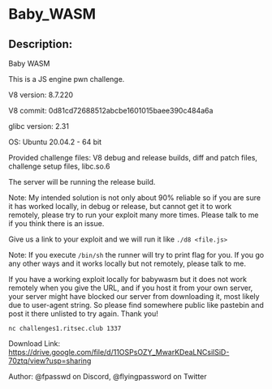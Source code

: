
# Baby_WASM
## Description:
Baby WASM

This is a JS engine pwn challenge.

V8 version: 8.7.220

V8 commit: 0d81cd72688512abcbe1601015baee390c484a6a

glibc version: 2.31

OS: Ubuntu 20.04.2 - 64 bit

Provided challenge files: V8 debug and release builds, diff and patch files, challenge setup files, libc.so.6

The server will be running the release build.

Note: My intended solution is not only about 90% reliable so if you are sure it has worked locally, in debug or release, but cannot get it to work remotely, please try to run your exploit many more times. Please talk to me if you think there is an issue.

Give us a link to your exploit and we will run it like `./d8 <file.js>`

Note: If you execute `/bin/sh` the runner will try to print flag for you. If you go any other ways and it works locally but not remotely, please talk to me.

If you have a working exploit locally for babywasm but it does not work remotely when you give the URL, and if you host it from your own server, your server might have blocked our server from downloading it, most likely due to user-agent string. So please find somewhere public like pastebin and post it there unlisted to try again. Thank you!

`nc challenges1.ritsec.club 1337`

Download Link: https://drive.google.com/file/d/11OSPsOZY_MwarKDeaLNCsilSiD-70ztq/view?usp=sharing

Author: @fpasswd on Discord, @flyingpassword on Twitter


